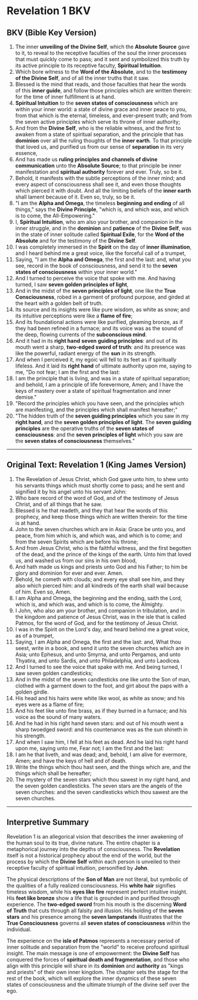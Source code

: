 # Revelation 1 BKV

## **BKV (Bible Key Version)**

1. The inner **unveiling of the Divine Self**, which the **Absolute Source** gave to it, to reveal to the receptive faculties of the soul the inner processes that must quickly come to pass; and it sent and symbolized this truth by its active principle to its receptive faculty, **Spiritual Intuition**.
2. Which bore witness to the **Word of the Absolute**, and to the **testimony of the Divine Self**, and of all the inner truths that it saw.
3. Blessed is the mind that reads, and those faculties that hear the words of this **inner guide**, and follow those principles which are written therein: for the time of inner fulfillment is at hand.
4. **Spiritual Intuition** to the **seven states of consciousness** which are within your inner world: a state of divine grace and inner peace to you, from that which is the eternal, timeless, and ever-present truth; and from the seven active principles which serve its throne of inner authority;
5. And from the **Divine Self**, who is the reliable witness, and the first to awaken from a state of spiritual separation, and the principle that has **dominion** over all the ruling thoughts of the **inner earth**. To that principle that loved us, and purified us from our sense of **separation** in its very essence,
6. And has made us **ruling principles and channels of divine communication** unto the **Absolute Source**; to that principle be inner manifestation and **spiritual authority** forever and ever. Truly, so be it.
7. Behold, it manifests with the subtle perceptions of the inner mind; and every aspect of consciousness shall see it, and even those thoughts which pierced it with doubt. And all the limiting beliefs of the **inner earth** shall lament because of it. Even so, truly, so be it.
8. "I am the **Alpha and Omega**, the timeless **beginning and ending** of all things," says the **Divine Principle**, "which is, and which was, and which is to come, the All-Empowering."
9. I, **Spiritual Intuition**, who am also your brother, and companion in the inner struggle, and in the **dominion** and **patience** of the **Divine Self**, was in the state of inner solitude called **Spiritual Exile**, for the **Word of the Absolute** and for the testimony of the **Divine Self**.
10. I was completely immersed in the **Spirit** on the day of **inner illumination**, and I heard behind me a great voice, like the forceful call of a trumpet,
11. Saying, "I am the **Alpha and Omega**, the first and the last: and, what you see, record in the book of consciousness, and send it to the **seven states of consciousness** within your inner world."
12. And I turned to perceive the voice that spoke with me. And having turned, I saw **seven golden principles of light**,
13. And in the midst of the **seven principles of light**, one like the **True Consciousness**, robed in a garment of profound purpose, and girded at the heart with a golden belt of truth.
14. Its source and its insights were like pure wisdom, as white as snow; and its intuitive perceptions were like a **flame of fire**;
15. And its foundational actions were like purified, gleaming bronze, as if they had been refined in a furnace; and its voice was as the sound of the deep, flowing currents of the **subconscious mind**.
16. And it had in its **right hand** **seven guiding principles**: and out of its mouth went a sharp, **two-edged sword of truth**: and its presence was like the powerful, radiant energy of the **sun** in its strength.
17. And when I perceived it, my egoic will fell to its feet as if spiritually lifeless. And it laid its **right hand** of ultimate authority upon me, saying to me, "Do not fear; I am the first and the last:
18. I am the principle that is living, and was in a state of spiritual separation; and behold, I am a principle of life forevermore, Amen; and I have the keys of mastery over a state of spiritual fragmentation and inner demise."
19. "Record the principles which you have seen, and the principles which are manifesting, and the principles which shall manifest hereafter;"
20. "The hidden truth of the **seven guiding principles** which you saw in my **right hand**, and the **seven golden principles of light**. The **seven guiding principles** are the operative truths of the **seven states of consciousness**: and the **seven principles of light** which you saw are the **seven states of consciousness** themselves."

***

## **Original Text: Revelation 1 (King James Version)**

1. The Revelation of Jesus Christ, which God gave unto him, to shew unto his servants things which must shortly come to pass; and he sent and signified it by his angel unto his servant John:
2. Who bare record of the word of God, and of the testimony of Jesus Christ, and of all things that he saw.
3. Blessed is he that readeth, and they that hear the words of this prophecy, and keep those things which are written therein: for the time is at hand.
4. John to the seven churches which are in Asia: Grace be unto you, and peace, from him which is, and which was, and which is to come; and from the seven Spirits which are before his throne;
5. And from Jesus Christ, who is the faithful witness, and the first begotten of the dead, and the prince of the kings of the earth. Unto him that loved us, and washed us from our sins in his own blood,
6. And hath made us kings and priests unto God and his Father; to him be glory and dominion for ever and ever. Amen.
7. Behold, he cometh with clouds; and every eye shall see him, and they also which pierced him: and all kindreds of the earth shall wail because of him. Even so, Amen.
8. I am Alpha and Omega, the beginning and the ending, saith the Lord, which is, and which was, and which is to come, the Almighty.
9. I John, who also am your brother, and companion in tribulation, and in the kingdom and patience of Jesus Christ, was in the isle that is called Patmos, for the word of God, and for the testimony of Jesus Christ.
10. I was in the Spirit on the Lord's day, and heard behind me a great voice, as of a trumpet,
11. Saying, I am Alpha and Omega, the first and the last: and, What thou seest, write in a book, and send it unto the seven churches which are in Asia; unto Ephesus, and unto Smyrna, and unto Pergamos, and unto Thyatira, and unto Sardis, and unto Philadelphia, and unto Laodicea.
12. And I turned to see the voice that spake with me. And being turned, I saw seven golden candlesticks;
13. And in the midst of the seven candlesticks one like unto the Son of man, clothed with a garment down to the foot, and girt about the paps with a golden girdle.
14. His head and his hairs were white like wool, as white as snow; and his eyes were as a flame of fire;
15. And his feet like unto fine brass, as if they burned in a furnace; and his voice as the sound of many waters.
16. And he had in his right hand seven stars: and out of his mouth went a sharp twoedged sword: and his countenance was as the sun shineth in his strength.
17. And when I saw him, I fell at his feet as dead. And he laid his right hand upon me, saying unto me, Fear not; I am the first and the last:
18. I am he that liveth, and was dead; and, behold, I am alive for evermore, Amen; and have the keys of hell and of death.
19. Write the things which thou hast seen, and the things which are, and the things which shall be hereafter;
20. The mystery of the seven stars which thou sawest in my right hand, and the seven golden candlesticks. The seven stars are the angels of the seven churches: and the seven candlesticks which thou sawest are the seven churches.

***



## **Interpretive Summary**

Revelation 1 is an allegorical vision that describes the inner awakening of the human soul to its true, divine nature. The entire chapter is a metaphorical journey into the depths of consciousness. The **Revelation** itself is not a historical prophecy about the end of the world, but the process by which the **Divine Self** within each person is unveiled to their receptive faculty of spiritual intuition, personified by **John**.

The physical descriptions of the **Son of Man** are not literal, but symbolic of the qualities of a fully realized consciousness. His **white hair** signifies timeless wisdom, while his **eyes like fire** represent perfect intuitive insight. His **feet like bronze** show a life that is grounded in and purified through experience. The **two-edged sword** from his mouth is the discerning **Word of Truth** that cuts through all falsity and illusion. His holding of the **seven stars** and his presence among the **seven lampstands** illustrates that the **True Consciousness** governs all **seven states of consciousness** within the individual.

The experience on the **isle of Patmos** represents a necessary period of inner solitude and separation from the "world" to receive profound spiritual insight. The main message is one of empowerment: the **Divine Self** has conquered the forces of **spiritual death and fragmentation**, and those who align with this principle will share in its **dominion** and **authority** as "kings and priests" of their own inner kingdom. The chapter sets the stage for the rest of the book, which will explore the inner dynamics of these seven states of consciousness and the ultimate triumph of the divine self over the ego.
